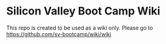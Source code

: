 # Silicon Valley Boot Camp Wiki
This repo is created to be used as a wiki only. Please go to https://github.com/sv-bootcamp/wiki/wiki
